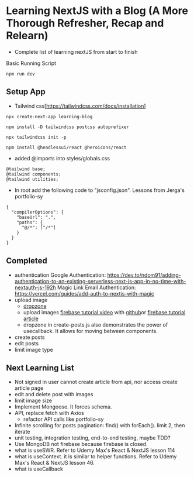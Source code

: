 # Learning NextJS with a Blog (A More Thorough Refresher, Recap and Relearn)
- Complete list of learning nextJS from start to finish

Basic Running Script
```
npm run dev
```

## Setup App

- Tailwind css[https://tailwindcss.com/docs/installation]

```
npx create-next-app learning-blog

npm install -D tailwindcss postcss autoprefixer

npx tailwindcss init -p 

npm install @headlessui/react @heroicons/react
```

- added @imports into styles/globals.css

```
@tailwind base;
@tailwind components;
@tailwind utilities;
```

- In root add the following code to "jsconfig.json". Lessons from Jerga's portfolio-sy
```
{
  "compilerOptions": {
    "baseUrl": ".",
    "paths": {
      "@/*": ["/*"]
    }
  }
}
```

## Completed
- authentication
  Google Authentication: https://dev.to/ndom91/adding-authentication-to-an-existing-serverless-next-js-app-in-no-time-with-nextauth-js-192h
  Magic Link Email Authentication: https://vercel.com/guides/add-auth-to-nextjs-with-magic
- upload image
  - [dropzone](https://react-dropzone.js.org/#section-basic-example)
  - upload images [firebase tutorial video](https://www.youtube.com/watch?v=YOAeBSCkArA) with [github](https://github.com/machadop1407/firebase-file-upload/blob/main/src/App.js)or [firebase tutorial article](https://www.makeuseof.com/upload-files-to-firebase-using-reactjs/)
  - dropzone in create-posts.js also demonstrates the power of usecallback. It allows for moving between components.
- create posts
- edit posts
- limit image type



## Next Learning List
- Not signed in user cannot create article from api, nor access create article page
- edit and delete post with images
- limit image size
- Implement Mongoose. It forces schema.
- API, replace fetch with Axios
  - refactor API calls like portfolio-sy
- Infinite scrolling for posts pagination: find() with forEach(). limit 2, then iterate
- unit testing, integration testing, end-to-end testing, maybe TDD?
- Use MongoDB not firebase because firebase is closed.
- what is useSWR. Refer to Udemy Max's React & NextJS lesson 114
- what is useContext. it is similar to helper functions. Refer to Udemy Max's React & NextJS lesson 46.
- what is useCallback


